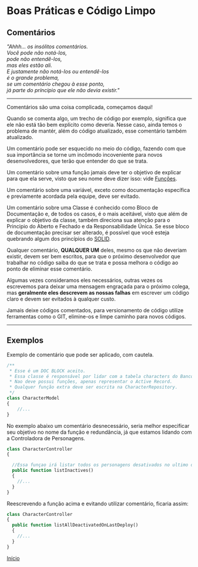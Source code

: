 # Boas Práticas e Código Limpo

## Comentários

*"Ahhh... os insólitos comentários.  
Você pode não notá-los,  
pode não entendê-los,  
mas eles estão ali.  
E justamente não notá-los ou entendê-los  
é o grande problema,  
se um comentário chegou à esse ponto,  
já parte do príncipio que ele não devia existir."*  

--------------------------------

Comentários são uma coisa complicada, começamos daqui!

Quando se comenta algo, um trecho de código por exemplo, significa que ele não está tão bem explícito como deveria. Nesse caso, ainda temos o problema de mantér, além do código atualizado, esse comentário também atualizado.

Um comentário pode ser esquecido no meio do código, fazendo com que sua importância se torne um incômodo incoveniente para novos desenvolvedores, que terão que entender do que se trata.

Um comentário sobre uma função jamais deve ter o objetivo de explicar para que ela serve, visto que seu nome deve dizer isso: vide [Funções](Funcoes.md).

Um comentário sobre uma variável, exceto como documentação específica e previamente acordada pela equipe, deve ser evitado.

Um comentário sobre uma Classe é conhecido como Bloco de Documentação e, de todos os casos, é o mais aceitável, visto que além de explicar o objetivo da classe, também direciona sua atenção para o Principio do Aberto e Fechado e da Responsabilidade Única. Se esse bloco de documentação precisar ser alterado, é possível que você esteja quebrando algum dos princípios do [SOLID](SOLID.md).

Qualquer comentário, **QUALQUER UM** deles, mesmo os que não deveriam existir, devem ser bem escritos, para que o próximo desenvolvedor que trabalhar no código saiba do que se trata e possa melhora o código ao ponto de eliminar esse comentário.

Algumas vezes consideramos eles necessários, outras vezes os escrevemos para deixar uma mensagem engraçada para o próximo colega, mas **geralmente eles descrevem as nossas falhas** em escrever um código claro e devem ser evitados à qualquer custo.

Jamais deixe códigos comentados, para versionamento de código utilize ferramentas como o GIT, elimine-os e limpe caminho para novos códigos.

--------------------------------

## Exemplos

Exemplo de comentário que pode ser aplicado, com cautela.

```PHP
/**
 * Esse é um DOC BLOCK aceito.
 * Essa classe é responsável por lidar com a tabela characters do Banco de Dados
 * Nao deve possui funções, apenas representar o Active Record.
 * Qualquer função extra deve ser escrita na CharacterRepository.
 */
class CharacterModel
{
    //...
}
```

No exemplo abaixo um comentário desnecessário, seria melhor especificar seu objetivo no nome da função e redundância, já que estamos lidando com a Controladora de Personagens.

```PHP
class CharacterController
{

  //Essa funçao irá listar todos os personagens desativados no ultimo deploy.
  public function listInactives()
  {
    //...
  }
}
```

Reescrevendo a função acima e evitando utilizar comentário, ficaria assim:

```PHP
class CharacterController
{
  public function listAllDeactivatedOnLastDeploy()
  {
    //...
  }
}
```

[Início](PHP.md)
